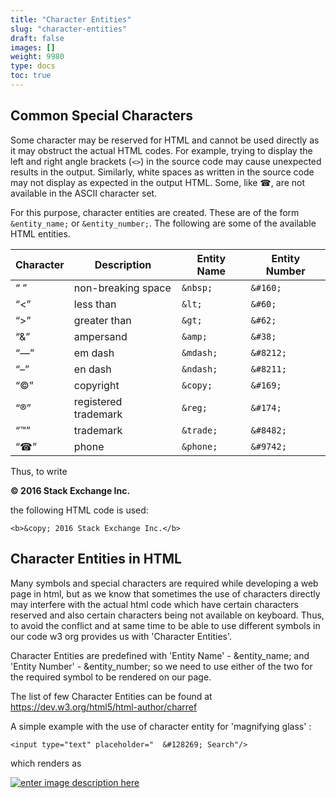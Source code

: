 ```yaml
---
title: "Character Entities"
slug: "character-entities"
draft: false
images: []
weight: 9980
type: docs
toc: true
---
```


## Common Special Characters
Some character may be reserved for HTML and cannot be used directly as it may obstruct the actual HTML codes. For example, trying to display the left and right angle brackets (`<>`) in the source code may cause unexpected results in the output. Similarly, white spaces as written in the source code may not display as expected in the output HTML. Some, like &phone;, are not available in the ASCII character set.

For this purpose, character entities are created. These are of the form `&entity_name;` or `&entity_number;`. The following are some of the available HTML entities.

| Character| Description          | Entity Name | Entity Number |
| -------- | -------------------- | ----------- | ------------- |
| “&nbsp;”   | non-breaking space   | `&nbsp;`  | `&#160;`    |
| “&lt;”     | less than            | `&lt;`    | `&#60;`     |
| “&gt;”     | greater than         | `&gt;`    | `&#62;`     |
| “&amp;”    | ampersand            | `&amp;`   | `&#38;`     |
| “&mdash;”  | em dash              | `&mdash;` | `&#8212;`   |
| “&ndash;”  | en dash              | `&ndash;` | `&#8211;`   |
| “&copy;”   | copyright            | `&copy;`  | `&#169;`    |
| “&reg;”    | registered trademark | `&reg;`   | `&#174;`    |
| “&trade;”  | trademark            | `&trade;` | `&#8482;`   |
| “&phone;”  | phone                | `&phone;` | `&#9742;`   |

Thus, to write

**&copy; 2016 Stack Exchange Inc.**

the following HTML code is used:

    <b>&copy; 2016 Stack Exchange Inc.</b>

## Character Entities in HTML
Many symbols and special characters are required while developing a web page in html, but as we know that sometimes the use of characters directly may interfere with the actual html code which have certain characters reserved and also certain characters being not available on keyboard. Thus, to avoid the conflict and at same time to be able to use different symbols in our code w3 org provides us with 'Character Entities'.

Character Entities are predefined with 'Entity Name' - &entity_name; and 'Entity Number' - &entity_number;  so we need to use either of the two for the required symbol to be rendered on our page. 

The list of few Character Entities can be found at https://dev.w3.org/html5/html-author/charref

A simple example with the use of character entity for 'magnifying glass' :

    <input type="text" placeholder="  &#128269; Search"/>

which renders as 
  
[![enter image description here][1]][1]


  [1]: https://i.stack.imgur.com/MUEkn.png

